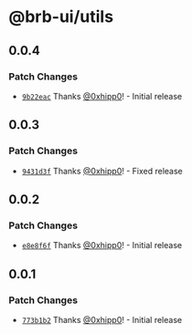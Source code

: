 # @brb-ui/utils

## 0.0.4

### Patch Changes

- [`9b22eac`](https://github.com/brb-tech/brb-ui/commit/9b22eac2f6a7d88f0eb8f31f12a4d7f73fe8e389) Thanks [@0xhipp0](https://github.com/0xhipp0)! - Initial release

## 0.0.3

### Patch Changes

- [`9431d3f`](https://github.com/brb-tech/brb-ui/commit/9431d3fc6e0db2609e38852d570e59f85a2c5117) Thanks [@0xhipp0](https://github.com/0xhipp0)! - Fixed release

## 0.0.2

### Patch Changes

- [`e8e8f6f`](https://github.com/brb-tech/brb-ui/commit/e8e8f6fdf392d0d5a49dc47404b97e5c84a9b718) Thanks [@0xhipp0](https://github.com/0xhipp0)! - Initial release

## 0.0.1

### Patch Changes

- [`773b1b2`](https://github.com/brb-tech/brb-ui/commit/773b1b27cd9f06e6397bef0ce548afcc817c7f4f) Thanks [@0xhipp0](https://github.com/0xhipp0)! - Initial release
